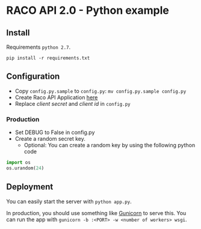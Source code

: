 # RACO API 2.0 - Python example

## Install

Requirements `python 2.7`.
```
pip install -r requirements.txt
```

## Configuration

- Copy `config.py.sample` to `config.py`: `mv config.py.sample config.py`
- Create Raco API Application [here](https://raco.fib.upc.edu/api/v2/o/applications/register/)
- Replace _client secret_ and _client id_ in `config.py`

### Production

- Set DEBUG to False in config.py
- Create a random secret key. 
    - Optional: You can create a random key by using the following python code
    
``` python
import os
os.urandom(24)
```

## Deployment
You can easily start the server with `python app.py`.

In production, you should use something like [Gunicorn](http://gunicorn.org/) to serve this. You can run the app with `gunicorn -b :<PORT> -w <number of workers> wsgi`.
